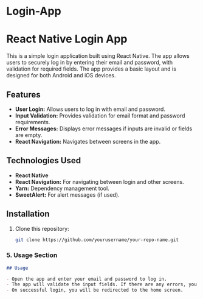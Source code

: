 # Login-App
# React Native Login App

This is a simple login application built using React Native. The app allows users to securely log in by entering their email and password, with validation for required fields. The app provides a basic layout and is designed for both Android and iOS devices.
## Features

- **User Login:** Allows users to log in with email and password.
- **Input Validation:** Provides validation for email format and password requirements.
- **Error Messages:** Displays error messages if inputs are invalid or fields are empty.
- **React Navigation:** Navigates between screens in the app.
## Technologies Used

- **React Native**
- **React Navigation:** For navigating between login and other screens.
- **Yarn:** Dependency management tool.
- **SweetAlert:** For alert messages (if used).
## Installation

1. Clone this repository:

   ```bash
   git clone https://github.com/yourusername/your-repo-name.git

### 5. Usage Section

```markdown
## Usage

- Open the app and enter your email and password to log in.
- The app will validate the input fields. If there are any errors, you will see an error message.
- On successful login, you will be redirected to the home screen.

